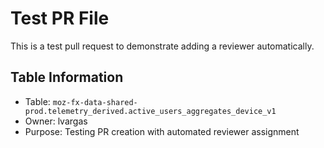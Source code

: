 # Test PR File

This is a test pull request to demonstrate adding a reviewer automatically.

## Table Information
- Table: `moz-fx-data-shared-prod.telemetry_derived.active_users_aggregates_device_v1`
- Owner: lvargas
- Purpose: Testing PR creation with automated reviewer assignment
